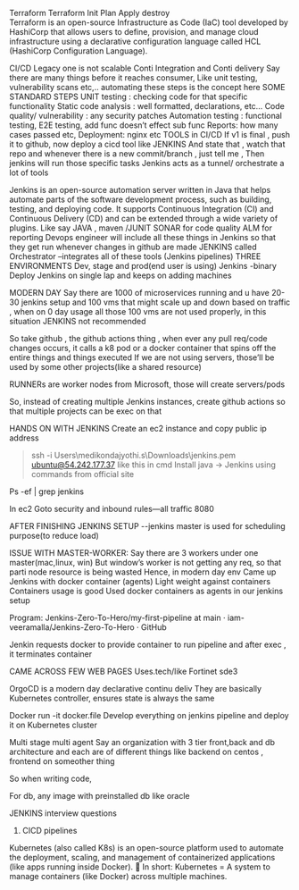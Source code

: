 Terraform
Terraform 
	Init
	Plan
	Apply
	destroy  
Terraform is an open-source Infrastructure as Code (IaC) tool developed by HashiCorp that allows users to define, provision, and manage cloud infrastructure using a declarative configuration language called HCL (HashiCorp Configuration Language).


CI/CD
Legacy one is not scalable
Conti Integration and Conti delivery
Say there are many things before it reaches consumer,
Like unit testing, vulnerability scans etc,.. automating these steps is the concept here
SOME STANDARD STEPS
	UNIT testing : checking code for that specific functionality
	Static code analysis : well formatted, declarations, etc…
	Code quality/ vulnerability : any security patches
	Automation testing : functional testing, E2E testing, add func doesn’t effect sub func 
	Reports: how many cases passed etc,
	Deployment: nginx etc
TOOLS in CI/CD
If v1 is final , push it to github, now deploy a cicd tool like JENKINS
And state that , watch that repo and whenever there is a new commit/branch , just tell me ,
Then jenkins will run those specific tasks
Jenkins acts as a tunnel/ orchestrate a lot of tools

Jenkins is an open-source automation server written in Java that helps automate parts of the software development process, such as building, testing, and deploying code. It supports Continuous Integration (CI) and Continuous Delivery (CD) and can be extended through a wide variety of plugins.
Like say JAVA , maven /JUNIT
SONAR for code quality
ALM for reporting
Devops engineer will include all these things in Jenkins so that they get run whenever changes in github are made
JENKINS called Orchestrator –integrates all of these tools (Jenkins pipelines)
THREE ENVIRONMENTS
	Dev, stage and prod(end user is using)
Jenkins -binary 
Deploy Jenkins on single lap and keeps on adding machines 

MODERN DAY 
Say there are 1000 of microservices running and u have 20-30 jenkins setup and 100 vms that might scale up and down based on traffic , when on 0 day usage all those 100 vms are not used properly, in this situation JENKINS not recommended	

So take github , the github actions thing , when ever any pull req/code changes occurs, it calls a k8 pod or a docker container that spins off the entire things and things executed
If we are not using servers, those’ll be used by some other projects(like a shared resource)

RUNNERs are worker nodes from Microsoft, those will create servers/pods

So, instead of creating multiple Jenkins instances, create github actions so that multiple projects can be exec on that


HANDS ON WITH JENKINS
Create an ec2 instance and copy public ip address
>ssh -i Users\medikondajyothi.s\Downloads\jenkins.pem ubuntu@54.242.177.37 like this in cmd
Install java -> Jenkins using commands from official site

Ps -ef | grep jenkins

In ec2
Goto security and inbound rules—all traffic 8080

AFTER FINISHING JENKINS SETUP
--jenkins master is used for scheduling purpose(to reduce load)

ISSUE WITH MASTER-WORKER:
Say there are 3 workers under one master(mac,linux, win)
But window’s worker is not getting any req, so that parti node resource is being wasted
Hence, in modern day env
Came up Jenkins with docker container (agents)
Light weight against containers 
Containers usage is good
Used docker containers as agents in our jenkins setup

Program:
Jenkins-Zero-To-Hero/my-first-pipeline at main · iam-veeramalla/Jenkins-Zero-To-Hero · GitHub

Jenkin requests docker to provide container to run pipeline and after exec , it terminates container

CAME ACROSS FEW WEB PAGES
Uses.tech/like
Fortinet sde3

OrgoCD is a modern day declarative continu deliv 
They are basically Kubernetes controller, ensures state is always the same


Docker run -it docker.file
Develop everything on jenkins pipeline and deploy it on Kubernetes cluster

Multi stage multi agent
Say an organization with 3 tier front,back and db architecture and each are of different things like backend on centos , frontend on someother thing

So when writing code, 
 
For db, any image with preinstalled db like oracle

JENKINS interview questions
1)	CICD pipelines

Kubernetes (also called K8s) is an open-source platform used to automate the deployment, scaling, and management of containerized applications (like apps running inside Docker).
🔧 In short:
Kubernetes = A system to manage containers (like Docker) across multiple machines.

